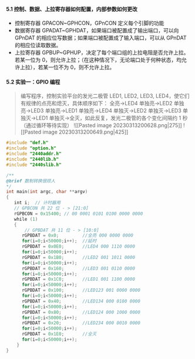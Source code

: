 #### 5.1  控制、数据、上拉寄存器如何配置，内部参数如何更改
*  控制寄存器 GPACON~GPHCON，GPnCON 定义每个引脚的功能
*  数据寄存器 GPADAT~GPHDAT，如果端口被配置成了输出端口，可以向 GPnDAT 的相应位写数据；如果端口被配置成了输入端口，可以从 GPnDAT 的相应位读取数据。
* 上拉寄存器 GPBUP~GPHUP，决定了每个端口组的上拉电阻是否允许上拉。若某一位为 0，则允许上拉；（在这种情况下，无论端口处于何种状态，均允许上拉），若某一位不为 0，则不允许上拉。

#### 5.2  实验一：GPIO 编程
>	编写程序，控制实验平台的发光二极管 LED1, LED2, LED3, LED4，使它们有规律的点亮和熄灭，具体顺序如下：
全亮->LED4 单独亮->LED2 单独亮->LED3 单独亮->LED1 单独亮->LED4 单独灭->LED2 单独灭->LED3 单独灭->LED1 单独灭->全灭，如此反复，发光二极管的各个变化间隔约 1 秒（通过循环等待实现）
![[Pasted image 20230313200628.png|275]]
![[Pasted image 20230313200649.png|425]]

```C
#include "def.h"
#include "option.h"
#include "2440addr.h"    
#include "2440lib.h"
#include "2440slib.h"  

/**
@brief 数制转换很烦人
*/
int main(int argc, char **argv)
{
   int i;  // 计时器用
   // GPBCON 共 22 位 - > [21:0]
   rGPBCON = 0x15400; // 00 0001 0101 0100 0000 0000 
   while (1)
   {
	   // GPBDAT 共 11 位 - > [10:0]
      rGPBDAT = 0x0;         //全亮 000 0000 0000 
      for(i=0;i<50000;i++);  //延时        
      rGPBDAT = 0x0E0;       //LED4 000 1110 0000 
      for(i=0;i<50000;i++);  
      rGPBDAT = 0x1B0;       //LED2 001 1011 0000 
      for(i=0;i<50000;i++);
      rGPBDAT = 0x160;       //LED3 001 0110 0000 
      for(i=0;i<50000;i++);
      rGPBDAT = 0x1C0;       //LED1 001 1100 0000 
      for(i=0;i<50000;i++);
      rGPBDAT = 0x100;       //LED123 001 0000 0000 
      for(i=0;i<50000;i++);
      rGPBDAT = 0x40;        //LED134 000 0100 0000
      for(i=0;i<50000;i++);
      rGPBDAT = 0x80;        //LED124 000 1000 0000
      for(i=0;i<50000;i++);
      rGPBDAT = 0x20;        //LED234 000 0010 0000
      for(i=0;i<50000;i++);
      rGPBDAT = 0x1E0;       //全灭
      for(i=0;i<50000;i++);
    }        
}
```

